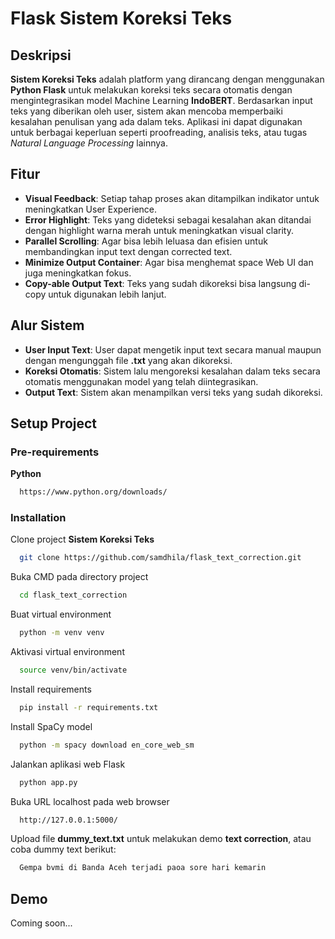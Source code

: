 # Flask Sistem Koreksi Teks

## Deskripsi
**Sistem Koreksi Teks** adalah platform yang dirancang dengan menggunakan **Python Flask** untuk melakukan koreksi teks secara otomatis dengan mengintegrasikan model Machine Learning **IndoBERT**. Berdasarkan input teks yang diberikan oleh user, sistem akan mencoba memperbaiki kesalahan penulisan yang ada dalam teks. Aplikasi ini dapat digunakan untuk berbagai keperluan seperti proofreading, analisis teks, atau tugas _Natural Language Processing_ lainnya.

## Fitur
- **Visual Feedback**: Setiap tahap proses akan ditampilkan indikator untuk meningkatkan User Experience.
- **Error Highlight**: Teks yang dideteksi sebagai kesalahan akan ditandai dengan highlight warna merah untuk meningkatkan visual clarity.
- **Parallel Scrolling**: Agar bisa lebih leluasa dan efisien untuk membandingkan input text dengan corrected text.
- **Minimize Output Container**: Agar bisa menghemat space Web UI dan juga meningkatkan fokus.
- **Copy-able Output Text**: Teks yang sudah dikoreksi bisa langsung di-copy untuk digunakan lebih lanjut.

## Alur Sistem
- **User Input Text**: User dapat mengetik input text secara manual maupun dengan mengunggah file **.txt** yang akan dikoreksi.
- **Koreksi Otomatis**: Sistem lalu mengoreksi kesalahan dalam teks secara otomatis menggunakan model yang telah diintegrasikan.
- **Output Text**: Sistem akan menampilkan versi teks yang sudah dikoreksi.

## Setup Project

### Pre-requirements

**Python**
```bash
  https://www.python.org/downloads/
```

### Installation

Clone project **Sistem Koreksi Teks**
```bash
  git clone https://github.com/samdhila/flask_text_correction.git
```

Buka CMD pada directory project
```bash
  cd flask_text_correction
```

Buat virtual environment
```bash
  python -m venv venv
```

Aktivasi virtual environment
```bash
  source venv/bin/activate
```

Install requirements
```bash
  pip install -r requirements.txt
```

Install SpaCy model
```bash
  python -m spacy download en_core_web_sm
```

Jalankan aplikasi web Flask
```bash
  python app.py
```

Buka URL localhost pada web browser
```bash
  http://127.0.0.1:5000/
```

Upload file **dummy_text.txt** untuk melakukan demo **text correction**, atau coba dummy text berikut:
```bash
  Gempa bvmi di Banda Aceh terjadi paoa sore hari kemarin
```

## Demo

Coming soon...
